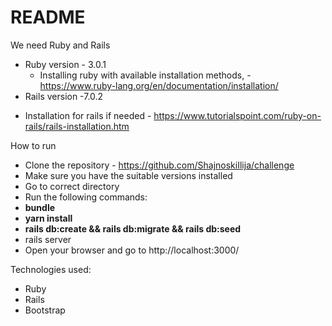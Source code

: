 # README

We need Ruby and Rails

* Ruby version - 3.0.1
  - Installing ruby with available installation methods, - https://www.ruby-lang.org/en/documentation/installation/
* Rails version -7.0.2
 - Installation for rails if needed -  https://www.tutorialspoint.com/ruby-on-rails/rails-installation.htm


How to run 
 - Clone the repository - https://github.com/ShajnoskiIlija/challenge
 - Make sure you have the suitable versions installed
 - Go to correct directory
 - Run the following commands:
  -  **bundle**
   - **yarn install**
   - **rails db:create && rails db:migrate && rails db:seed**
 - rails server
 - Open your browser and go to http://localhost:3000/
   

Technologies used:
- Ruby
- Rails
- Bootstrap
